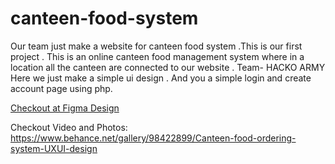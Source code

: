 # canteen-food-system
Our team just make a website for canteen food system .This is our first project . This is an online canteen food management system where in a location all the canteen are connected to our website . Team- HACKO ARMY 
Here we just make a simple ui design .
And you a simple login and create account  page using php.

 [Checkout at Figma Design](https://www.figma.com/proto/R1LTusw5NLZDCWhOx46ZKQ/Canteen-food-system?node-id=15%3A2&scaling=min-zoom"target="_blank)

Checkout Video and Photos:
https://www.behance.net/gallery/98422899/Canteen-food-ordering-system-UXUI-design
